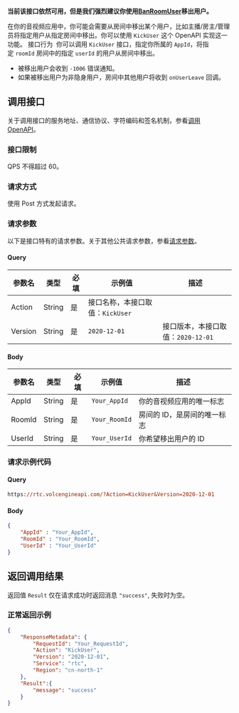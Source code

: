 **当前该接口依然可用，但是我们强烈建议你使用[BanRoomUser](336038)移出用户。**

在你的音视频应用中，你可能会需要从房间中移出某个用户，比如主播/房主/管理员将指定用户从指定房间中移出。你可以使用 `KickUser` 这个 OpenAPI 实现这一功能。
接口行为 
你可以调用 `KickUser` 接口，指定你所属的 `AppId`，将指定 `roomId` 房间中的指定 `userId` 的用户从房间中移出。

- 被移出用户会收到 `-1006` 错误通知。
- 如果被移出用户为非隐身用户，房间中其他用户将收到 `onUserLeave` 回调。

## 调用接口 
关于调用接口的服务地址、通信协议、字符编码和签名机制，参看[调用 OpenAPI](69828)。
### 接口限制

QPS 不得超过 60。
### 请求方式 
使用 Post 方式发起请求。
### 请求参数 
以下是接口特有的请求参数。关于其他公共请求参数，参看[请求参数](69828.md#requestparameters)。
#### Query

| **参数名** | **类型** | **必填** | **示例值** | **描述** |
| --- | --- | --- | --- | --- |
| Action | String | 是 | 接口名称，本接口取值：`KickUser` | 
| Version | String | 是 | `2020-12-01` |接口版本，本接口取值：`2020-12-01` |


#### Body

| **参数名** | **类型** | **必填** | **示例值** | **描述** |
| --- | --- | --- | --- | --- |
| AppId | String | 是 | `Your_AppId` | 你的音视频应用的唯一标志 |
| RoomId | String | 是 | `Your_RoomId` | 房间的 ID，是房间的唯一标志 |
| UserId | String | 是 | `Your_UserId` | 你希望移出用户的 ID |


### 请求示例代码 
#### Query

```postscript
https://rtc.volcengineapi.com/?Action=KickUser&Version=2020-12-01
```

#### Body

```json
{
    "AppId" : "Your_AppId",
    "RoomId" : "Your_RoomId",   
    "UserId" : "Your_UserId"
}
```

## 返回调用结果 
返回值 `Result` 仅在请求成功时返回消息 `"success"`, 失败时为空。
### 正常返回示例 

```json
{
    "ResponseMetadata": {
        "RequestId": "Your_RequestId",
        "Action": "KickUser",
        "Version": "2020-12-01",
        "Service": "rtc",
        "Region": "cn-north-1"
    },
    "Result":{
        "message": "success"
    }
}
```